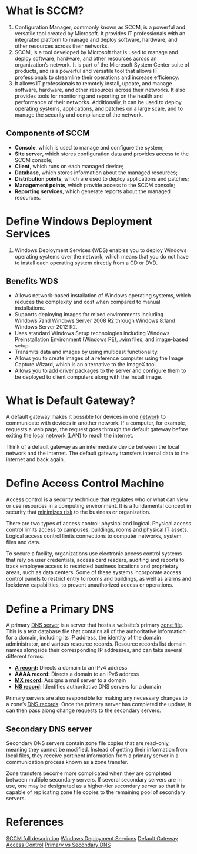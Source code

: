 
# What is SCCM?

1. Configuration Manager, commonly known as SCCM, is a powerful and versatile tool created by Microsoft. It provides IT professionals with an integrated platform to manage and deploy software, hardware, and other resources across their networks.
2. SCCM, is a tool developed by Microsoft that is used to manage and deploy software, hardware, and other resources across an organization’s network. It is part of the Microsoft System Center suite of products, and is a powerful and versatile tool that allows IT professionals to streamline their operations and increase efficiency.
3. It allows IT professionals to remotely install, update, and manage software, hardware, and other resources across their networks. It also provides tools for monitoring and reporting on the health and performance of their networks. Additionally, it can be used to deploy operating systems, applications, and patches on a large scale, and to manage the security and compliance of the network.
## Components of SCCM

- **Console**, which is used to manage and configure the system; 
- **Site server**, which stores configuration data and provides access to the SCCM console;
- **Client**, which runs on each managed device; 
- **Database**, which stores information about the managed resources; 
- **Distribution points**, which are used to deploy applications and patches; 
- **Management points**, which provide access to the SCCM console; 
- **Reporting services**, which generate reports about the managed resources.

# Define Windows Deployment Services

1. Windows Deployment Services (WDS) enables you to deploy Windows operating systems over the network, which means that you do not have to install each operating system directly from a CD or DVD.

## Benefits WDS

- Allows network-based installation of Windows operating systems, which reduces the complexity and cost when compared to manual installations.
- Supports deploying images for mixed environments including Windows 7and Windows Server 2008 R2 through Windows 8.1and Windows Server 2012 R2.
- Uses standard Windows Setup technologies including Windows Preinstallation Environment (Windows PE), .wim files, and image-based setup.
- Transmits data and images by using multicast functionality.
- Allows you to create images of a reference computer using the Image Capture Wizard, which is an alternative to the ImageX tool.
- Allows you to add driver packages to the server and configure them to be deployed to client computers along with the install image.

# What is Default Gateway?

A default gateway makes it possible for devices in one [network](https://www.lifewire.com/what-is-computer-networking-816249) to communicate with devices in another network. If a computer, for example, requests a web page, the request goes through the default gateway before exiting the [local network (LAN)](https://www.lifewire.com/what-is-lan-4684071) to reach the internet.

Think of a default gateway as an intermediate device between the local network and the internet. The default gateway transfers internal data to the internet and back again.

# Define Access Control Machine

Access control is a security technique that regulates who or what can view or use resources in a computing environment. It is a fundamental concept in security that [minimizes risk](https://www.techtarget.com/searchstorage/tip/Prevent-the-storage-and-data-security-risks-of-remote-work) to the business or organization.

There are two types of access control: physical and logical. Physical access control limits access to campuses, buildings, rooms and physical IT assets. Logical access control limits connections to computer networks, system files and data.

To secure a facility, organizations use electronic access control systems that rely on user credentials, access card readers, auditing and reports to track employee access to restricted business locations and proprietary areas, such as data centers. Some of these systems incorporate access control panels to restrict entry to rooms and buildings, as well as alarms and lockdown capabilities, to prevent unauthorized access or operations.
# Define a Primary DNS

A primary [DNS server](https://www.cloudflare.com/learning/dns/dns-server-types/) is a server that hosts a website’s primary [zone file](https://www.cloudflare.com/learning/dns/glossary/dns-zone/). This is a text database file that contains all of the authoritative information for a domain, including its IP address, the identity of the domain administrator, and various resource records. Resource records list domain names alongside their corresponding IP addresses, and can take several different forms:

- **[A record](https://www.cloudflare.com/learning/dns/dns-records/dns-a-record/):** Directs a domain to an IPv4 address
- **AAAA record:** Directs a domain to an IPv6 address
- **[MX record](https://www.cloudflare.com/learning/dns/dns-records/dns-mx-record/):** Assigns a mail server to a domain
- **[NS record](https://www.cloudflare.com/learning/dns/dns-records/dns-ns-record/):** Identifies authoritative DNS servers for a domain

Primary servers are also responsible for making any necessary changes to a zone’s [DNS records](https://www.cloudflare.com/learning/dns/dns-records/). Once the primary server has completed the update, it can then pass along change requests to the secondary servers.

## Secondary DNS server

Secondary DNS servers contain zone file copies that are read-only, meaning they cannot be modified. Instead of getting their information from local files, they receive pertinent information from a primary server in a communication process known as a zone transfer.

Zone transfers become more complicated when they are completed between multiple secondary servers. If several secondary servers are in use, one may be designated as a higher-tier secondary server so that it is capable of replicating zone file copies to the remaining pool of secondary servers.

# References

[SCCM full description](https://networkinterview.com/sccm-configuration-manager/)
[Windows Deployment Services](https://learn.microsoft.com/en-us/previous-versions/windows/it-pro/windows-server-2012-r2-and-2012/hh831764(v=ws.11))
[Default Gateway](https://www.lifewire.com/what-is-a-default-gateway-817771)
[Access Control](https://www.techtarget.com/searchsecurity/definition/access-control)
[Primary vs Secondary DNS](https://www.cloudflare.com/en-gb/learning/dns/glossary/primary-secondary-dns/)
